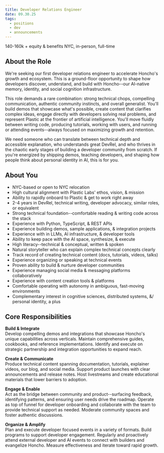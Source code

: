 ```yaml
---
title: Developer Relations Engineer
date: 09.30.25
tags:
  - positions
  - dev
  - announcements
---
```

140-160k + equity & benefits
NYC, in-person, full-time
## About the Role

We're seeking our first developer relations engineer to accelerate Honcho's growth and ecosystem. This is a ground-floor opportunity to shape how developers discover, understand, and build with Honcho--our AI-native memory, identity, and social cognition infrastructure.

This role demands a rare combination: strong technical chops, compelling communication, authentic community instincts, and overall generalist. You'll build demos that showcase what's possible, create content that clarifies complex ideas, engage directly with developers solving real problems, and represent Plastic at the frontier of artificial intelligence. You'll move fluidly between writing code, producing tutorials, working with users, and running or attending events--always focused on maximizing growth and retention.

We need someone who can translate between technical depth and accessible explanation, who understands great DevRel, and who thrives in the chaotic early stages of building a developer community from scratch. If you're energized by shipping demos, teaching developers, and shaping how people think about personal identity in AI, this is for you.
## About You

- NYC-based or open to NYC relocation
- High cultural alignment with Plastic Labs' ethos, vision, & mission
- Ability to rapidly onboard to Plastic & get to work right away
- 2-4 years in DevRel, technical writing, developer advocacy, similar roles, or equivalent
- Strong technical foundation--comfortable reading & writing code across the stack
- Experience with Python, TypeScript, & REST APIs
- Experience building demos, sample applications, & integration projects
- Experience with in LLMs, AI infrastructure, & developer tools
- Ability to keep pace with the AI space, synthesize, & execute
- High literacy--technical & conceptual, written & spoken 
- Natural storyteller who can explain complex technical concepts clearly
- Track record of creating technical content (docs, tutorials, videos, talks)
- Experience organizing or speaking at technical events
- Proven ability to build & nurture developer communities
- Experience managing social media & messaging platforms collaboratively 
- Experience with content creation tools & platforms
- Comfortable operating with autonomy in ambiguous, fast-moving environments
- Complementary interest in cognitive sciences, distributed systems, &/ personal identity, a plus
## Core Responsibilities

**Build & Integrate**  
Develop compelling demos and integrations that showcase Honcho's unique capabilities across verticals. Maintain comprehensive guides, cookbooks, and reference implementations. Identify and execute on strategic partnership and integration opportunities to expand reach.

**Create & Communicate**  
Produce technical content spanning documentation, tutorials, explainer videos, our blog, and social media. Support product launches with clear announcements and release notes. Host livestreams and create educational materials that lower barriers to adoption.

**Engage & Enable**  
Act as the bridge between community and product--surfacing feedback, identifying patterns, and ensuring user needs drive the roadmap. Operate as top of funnel for developer onboarding and collaborate with the team to provide technical support as needed. Moderate community spaces and foster authentic discussions.

**Organize & Amplify**  
Plan and execute developer focused events in a variety of formats. Build programs to support developer engagement. Regularly and proactively attend external developer and AI events to connect with builders and evangelize Honcho. Measure effectiveness and iterate toward rapid growth.